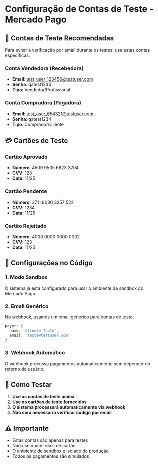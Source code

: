 # Configuração de Contas de Teste - Mercado Pago

## 🧪 Contas de Teste Recomendadas

Para evitar a verificação por email durante os testes, use estas contas específicas:

### Conta Vendedora (Recebedora)
- **Email**: test_user_123456@testuser.com
- **Senha**: qatest1234
- **Tipo**: Vendedor/Profissional

### Conta Compradora (Pagadora)
- **Email**: test_user_654321@testuser.com
- **Senha**: qatest1234
- **Tipo**: Comprador/Cliente

## 💳 Cartões de Teste

### Cartão Aprovado
- **Número**: 4509 9535 6623 3704
- **CVV**: 123
- **Data**: 11/25

### Cartão Pendente
- **Número**: 3711 8030 3257 522
- **CVV**: 1234
- **Data**: 11/25

### Cartão Rejeitado
- **Número**: 4000 0000 0000 0002
- **CVV**: 123
- **Data**: 11/25

## 🔧 Configurações no Código

### 1. Modo Sandbox
O sistema já está configurado para usar o ambiente de sandbox do Mercado Pago.

### 2. Email Genérico
No webhook, usamos um email genérico para contas de teste:
```typescript
payer: {
  name: 'Cliente Teste',
  email: 'teste@testuser.com'
}
```

### 3. Webhook Automático
O webhook processa pagamentos automaticamente sem depender do retorno do usuário.

## 🚀 Como Testar

1. **Use as contas de teste acima**
2. **Use os cartões de teste fornecidos**
3. **O sistema processará automaticamente via webhook**
4. **Não será necessário verificar código por email**

## ⚠️ Importante

- Estas contas são apenas para testes
- Não use dados reais de cartão
- O ambiente de sandbox é isolado da produção
- Todos os pagamentos são simulados
